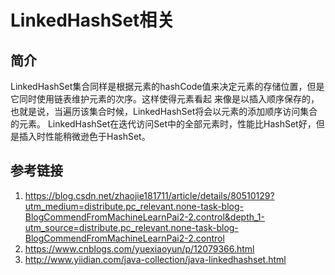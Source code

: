 # LinkedHashSet相关

## 简介

LinkedHashSet集合同样是根据元素的hashCode值来决定元素的存储位置，但是它同时使用链表维护元素的次序。这样使得元素看起 来像是以插入顺序保存的，也就是说，当遍历该集合时候，LinkedHashSet将会以元素的添加顺序访问集合的元素。
LinkedHashSet在迭代访问Set中的全部元素时，性能比HashSet好，但是插入时性能稍微逊色于HashSet。

## 参考链接

1. https://blog.csdn.net/zhaojie181711/article/details/80510129?utm_medium=distribute.pc_relevant.none-task-blog-BlogCommendFromMachineLearnPai2-2.control&depth_1-utm_source=distribute.pc_relevant.none-task-blog-BlogCommendFromMachineLearnPai2-2.control
2. https://www.cnblogs.com/yuexiaoyun/p/12079366.html
3. http://www.yiidian.com/java-collection/java-linkedhashset.html


